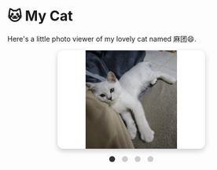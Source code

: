 # 🐱 My Cat

Here's a little photo viewer of my lovely cat named 麻团😄.

<div class="carousel-container">
  <img id="cat-image" src="images/matuan1.jpg" class="carousel-image" alt="My cat photo">

  <div class="carousel-dots">
    <span class="dot active" onclick="showSlide(0)"></span>
    <span class="dot" onclick="showSlide(1)"></span>
    <span class="dot" onclick="showSlide(2)"></span>
    <span class="dot" onclick="showSlide(3)"></span>
  </div>
</div>

<style>
.carousel-container {
  text-align: center;
  margin-top: 10px;
}
.carousel-image {
  width: 300px;
  height: 200px;
  border-radius: 12px;
  box-shadow: 0 4px 12px rgba(0,0,0,0.2);

  object-fit: contain;       /* 保持图片比例，完整显示 */
  background-color: #ffffff; /* 背景色，防止空白看起来突兀 */
}
.carousel-dots {
  margin-top: 10px;
}
.dot {
  height: 12px;
  width: 12px;
  margin: 0 5px;
  background-color: #ccc;
  border-radius: 50%;
  display: inline-block;
  cursor: pointer;
}
.dot.active {
  background-color: #333;
}
</style>

<script>
const photos = [
  "images/matuan1.jpg",
  "images/matuan2.jpg",
  "images/matuan3.jpg",
  "images/matuan4.jpg"
];

function showSlide(index) {
  const image = document.getElementById("cat-image");
  image.src = photos[index];

  const dots = document.querySelectorAll(".dot");
  dots.forEach(dot => dot.classList.remove("active"));
  dots[index].classList.add("active");
}
</script>
